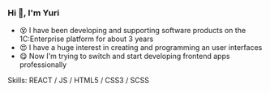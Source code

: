 ### Hi 👋, I'm Yuri

- 😵 I have been developing and supporting software products on the 1C:Enterprise platform for about 3 years
- 😍 I have a huge interest in creating and programming an user interfaces
- 😋 Now I'm trying to switch and start developing frontend apps professionally

Skills: REACT / JS / HTML5 / CSS3 / SCSS
